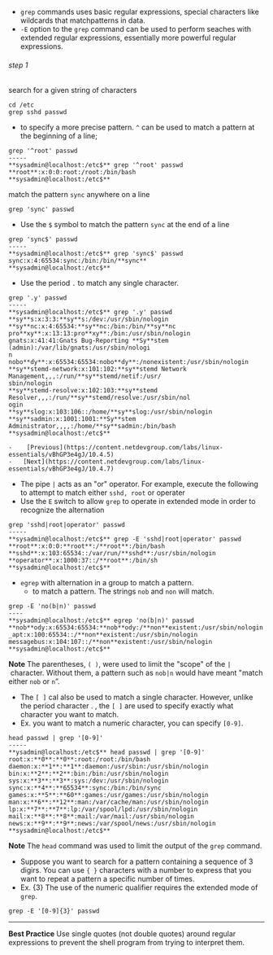- `grep` commands uses basic regular expressions, special characters like wildcards that matchpatterns in data.
- `-E` option to the `grep` command can be used to perform seaches with extended regular expressions, essentially more powerful regular expressions. 

###### step 1
search for a given string of characters
``` shell
cd /etc
grep sshd passwd
```
- to specify a more precise pattern. `^` can be used to match a pattern at the beginning of a line;
``` shell
grep '^root' passwd
-----
**sysadmin@localhost:/etc$** grep '^root' passwd                                   
**root**:x:0:0:root:/root:/bin/bash                                                
**sysadmin@localhost:/etc$**
```
match the pattern `sync` anywhere on a line
``` shell
grep 'sync' passwd
```
- Use the `$` symbol to match the pattern `sync` at the end of a line
``` shell
grep 'sync$' passwd
----- 
**sysadmin@localhost:/etc$** grep 'sync$' passwd                                  
sync:x:4:65534:sync:/bin:/bin/**sync**                                            
**sysadmin@localhost:/etc$**
```
- Use the period `.` to match any single character.
``` shell
grep '.y' passwd
-----
**sysadmin@localhost:/etc$** grep '.y' passwd                                       
**sy**s:x:3:3:**sy**s:/dev:/usr/sbin/nologin                                            
**sy**nc:x:4:65534:**sy**nc:/bin:/bin/**sy**nc                                              
pro**xy**:x:13:13:pro**xy**:/bin:/usr/sbin/nologin                                      
gnats:x:41:41:Gnats Bug-Reporting **Sy**stem (admin):/var/lib/gnats:/usr/sbin/nologi
n                                                                               
nobo**dy**:x:65534:65534:nobo**dy**:/nonexistent:/usr/sbin/nologin                      
**sy**stemd-network:x:101:102:**sy**stemd Network Management,,,:/run/**sy**stemd/netif:/usr/
sbin/nologin                                                                    
**sy**stemd-resolve:x:102:103:**sy**stemd Resolver,,,:/run/**sy**stemd/resolve:/usr/sbin/nol
ogin                                                                            
**sy**slog:x:103:106::/home/**sy**slog:/usr/sbin/nologin                                
**sy**sadmin:x:1001:1001:**Sy**stem Administrator,,,,:/home/**sy**sadmin:/bin/bash     
**sysadmin@localhost:/etc$**

-    [Previous](https://content.netdevgroup.com/labs/linux-essentials/vBhGP3e4gJ/10.4.5)
-   [Next](https://content.netdevgroup.com/labs/linux-essentials/vBhGP3e4gJ/10.4.7)
```
- The pipe `|` acts as an "or" operator. For example, execute the following to attempt to match either `sshd, root` or operater 
- Use the `E` switch to allow `grep` to operate in extended mode in order to recognize the alternation
``` shell
grep 'sshd|root|operator' passwd
-----
**sysadmin@localhost:/etc$** grep -E 'sshd|root|operator' passwd                  
**root**:x:0:0:**root**:/**root**:/bin/bash                                               
**sshd**:x:103:65534::/var/run/**sshd**:/usr/sbin/nologin                             
**operator**:x:1000:37::/**root**:/bin/sh                                             
**sysadmin@localhost:/etc$**
```
- `egrep` with alternation in a group to match a pattern.
	- to match a pattern. The strings `nob` and `non` will match. 
``` shell
grep -E 'no(b|n)' passwd 
----
**sysadmin@localhost:/etc$** egrep 'no(b|n)' passwd                                 
**nob**ody:x:65534:65534:**nob**ody:/**non**existent:/usr/sbin/nologin                      
_apt:x:100:65534::/**non**existent:/usr/sbin/nologin                                
messagebus:x:104:107::/**non**existent:/usr/sbin/nologin                                 
**sysadmin@localhost:/etc$**
```
**Note**
The parentheses, `( )`, were used to limit the "scope" of the `|` character. Without them, a pattern such as `nob|n` would have meant "match either `nob` or `n`”.

- The `[ ]` cal also be used to match a single character. However, unlike the period character . , the `[ ]` are used to specify exactly what character you want to match.
- Ex. you want to match a numeric character, you can specify `[0-9]`. 
``` shell
head passwd | grep '[0-9]'
-----
**ysadmin@localhost:/etc$** head passwd | grep '[0-9]'                             
root:x:**0**:**0**:root:/root:/bin/bash                                                 
daemon:x:**1**:**1**:daemon:/usr/sbin:/usr/sbin/nologin                                 
bin:x:**2**:**2**:bin:/bin:/usr/sbin/nologin                                            
sys:x:**3**:**3**:sys:/dev:/usr/sbin/nologin                                            
sync:x:**4**:**65534**:sync:/bin:/bin/sync                                              
games:x:**5**:**60**:games:/usr/games:/usr/sbin/nologin                                 
man:x:**6**:**12**:man:/var/cache/man:/usr/sbin/nologin                                 
lp:x:**7**:**7**:lp:/var/spool/lpd:/usr/sbin/nologin                                    
mail:x:**8**:**8**:mail:/var/mail:/usr/sbin/nologin                                     
news:x:**9**:**9**:news:/var/spool/news:/usr/sbin/nologin     
**sysadmin@localhost:/etc$**
```
**Note**
The `head` command was used to limit the output of the `grep` command.

- Suppose you want to search for a pattern containing a sequence of 3 digirs. You can use `{ }` characters with a number to express that you want to repeat a pattern a specific number of times.
- Ex. {3} The use of the numeric qualifier requires the extended mode of `grep`.
``` shell
grep -E '[0-9]{3}' passwd
```

---
**Best Practice**
Use single quotes (not double quotes) around regular expressions to prevent the shell program from trying to interpret them.